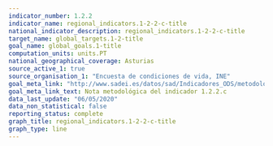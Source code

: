 ```yaml
---
indicator_number: 1.2.2
indicator_name: regional_indicators.1-2-2-c-title
national_indicator_description: regional_indicators.1-2-2-c-title
target_name: global_targets.1-2-title
goal_name: global_goals.1-title
computation_units: units.PT
national_geographical_coverage: Asturias
source_active_1: true
source_organisation_1: "Encuesta de condiciones de vida, INE"
goal_meta_link: "http://www.sadei.es/datos/sad/Indicadores_ODS/metodologia/1.2.2.c.pdf"
goal_meta_link_text: Nota metodológica del indicador 1.2.2.c
data_last_update: "06/05/2020"
data_non_statistical: false
reporting_status: complete
graph_title: regional_indicators.1-2-2-c-title
graph_type: line
---
```

